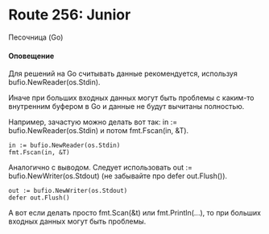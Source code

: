 # Route 256: Junior
Песочница (Go)

#### Оповещение

Для решений на Go считывать данные рекомендуется, используя bufio.NewReader(os.Stdin). 

Иначе при больших входных данных могут быть проблемы с каким-то внутренним буфером в Go и данные не будут вычитаны полностью. 

Например, зачастую можно делать вот так: in := bufio.NewReader(os.Stdin) и потом fmt.Fscan(in, &T).
````
in := bufio.NewReader(os.Stdin)
fmt.Fscan(in, &T)
````
Аналогично с выводом. Следует использовать out := bufio.NewWriter(os.Stdout) (не забывайте про defer out.Flush()).
````
out := bufio.NewWriter(os.Stdout)
defer out.Flush()
````
А вот если делать просто fmt.Scan(&t) или fmt.Println(...), то при больших входных данных могут быть проблемы.